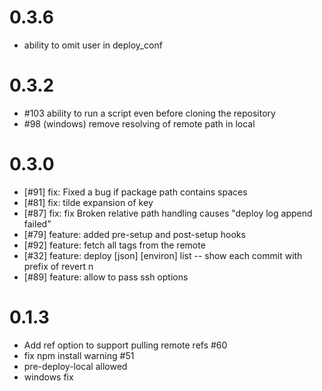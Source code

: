 
# 0.3.6

- ability to omit user in deploy_conf

# 0.3.2

- #103 ability to run a script even before cloning the repository
- #98 (windows) remove resolving of remote path in local

# 0.3.0

- [#91] fix: Fixed a bug if package path contains spaces
- [#81] fix: tilde expansion of key
- [#87] fix: fix Broken relative path handling causes "deploy log append failed"
- [#79] feature: added pre-setup and post-setup hooks
- [#92] feature: fetch all tags from the remote
- [#32] feature: deploy [json] [environ] list -- show each commit with prefix of revert n
- [#89] feature: allow to pass ssh options

# 0.1.3

- Add ref option to support pulling remote refs  #60
- fix npm install warning #51
- pre-deploy-local allowed
- windows fix
